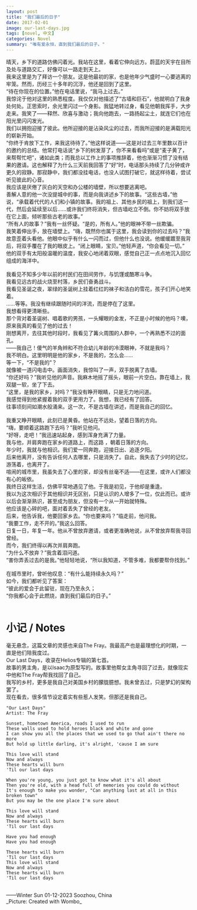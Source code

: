 ```yaml
---
layout: post
title: "我们最后的日子"
date: 2017-02-01
image: our-last-days.jpg
tags: [novel, 中文]
categories: Novel
summary: "唯有爱永恒，直到我们最后的日子。"
---
```

晴天，乡下的道路仿佛闪着光。我站在这里，看着它伸向远方。蔚蓝的天宇在目所及处与道路交汇，好像可以一路走到天上。    
我来这里是为了拜访一个朋友。这是他最初的家，也是他年少气盛时一心要逃离的牢笼。然而，历经三十多年的沉浮，他还是回到了这里。    
“待在你现在的位置。”他在电话里说，“我马上过去。”    
我惊诧于他对这里的熟悉程度。我仅仅对他描述了“古墙和巨石”，他就明白了我身处何处。正思索时，余光里闪过一个身影。我猛地转过身，看见他朝我挥手，大步走来。我笑了——释然、欣喜与激动；我向他跑去，一路扬起尘土，就连它们也在阳光里闪闪发光。    
我们以拥抱迎接了彼此。他所迎接的是沾染风尘的过去，而我所迎接的是满载阳光的崭新开始。    
“你终于肯放下工作，来我这待待了。”他这样说道——这是对过去三年里数以百计的邀约的总结。他常打电话说“乡下的树发芽了，你不来看看吗”或是“麦子黄了，来帮帮忙吧”，诸如此类；而我总以工作上的事项推辞着，他也渐渐习惯了没有结果的邀请。这也解释了为什么三天前我回答了“好”时，电话那头持续了几分钟或许更久的寂静。那寂静中，我们都没挂电话，也没人试图打破它，就这样待着，尝试听见彼此的心音。    
我应该是厌倦了灰白的天空和办公楼的墙壁，所以想要逃离吧。    
善解人意的他一次没提城中的事，而是向我讲述乡下的故事。“这些古墙，”他说，“承载着代代的人们和小镇的故事。我的祖上、其他乡民的祖上，到我们这一代，然后会延续至以后……或许我们终将消失，但古墙屹立不倒。你不妨将双手放在它上面，倾听那些古老的故事。”    
“所有人的故事？”我有一丝怀疑。“是的，所有人。”他的眼神不带一丝欺骗。    
我笑着伸出手，放在墙壁上。“嗨，既然你也属于这里，我会读到你的过去吗？”我故意歪着头看他。他眼中似乎有什么一闪而过，但他什么也没说。他缓缓踱至我背后，将双手覆在了我的眼皮上。“闭上眼睛，宝贝。”他轻声道，“你会看见一切。”    
他的双手有太阳般温暖的温度，我安心地闭着双眼，感觉自己正一点点地沉入回忆组成的海洋中。    
<br/>
我看见不知多少年以前的村民们在田间劳作，与饥馑或酷寒斗争。    
我看见远古的战火烧至村落，乡民们奋勇战斗。    
我看见圣诞之夜，翠绿的圣诞树上挂着红红的袜子和洁白的雪花，孩子们开心地笑着。    
……等等。我没有继续跟随时间的洋流，而是停在了这里。    
我想看得更清晰些。    
那个背对着圣诞树、唱着歌的男孩，一头耀眼的金发，不正是小时候的他吗？噢，原来我真的看见了他的过去！    
刚想离开，去往其他时段时，我看见了篝火周围的人群中，一个再熟悉不过的面孔。    
——我自己！傻气的羊角辫和不符合幼儿年龄的冷漠眼神，不就是我吗？    
我不明白。这里明明是他的家乡，不是我的，怎么会……    
等一下，“不是我的”？    
就像被一道闪电击中。画面消失，我惊叫了一声，双手脱离了古墙。    
“你还好吗？”我听见他的声音。我麻木地摇了摇头，眼前一片空白。靠在墙上，我双腿一软，坐了下去。    
“这里，是我的家乡，对吗？”我没有睁开眼睛，只是无力地问道。    
我感觉得到他紧握着我的双手更用力了。我想，我已经有了回答。    
往事顷刻间如潮水般涌来。这一次，不是古墙在讲述，而是我自己的回忆。    
<br/>
我重又睁开眼睛，此刻已是黄昏。他站在不远处，望着日落的方向。    
“嗨，要顺着这路跑下去吗？”我听见他问。    
“好呀，走吧！”我迅速站起身，感到浑身充满了力量。    
我与他，并肩奔跑在家乡的道路上，而这路 ，朝着日落的方向。    
年少时，我就与他相识。我们爱一同奔跑，迎接日出、追逐夕阳。    
后来他离开，没有告诉任何人去哪里，只是消失了。自此，我失去了少时的记忆，游荡着，也离开了。    
喧闹的城市里，我虽失去了心里的家，却没有丝毫不适——在这里，或许人们都没有心的皈依。    
我终日这样生活，仿佛平常地遇见了他。于我是初见，于他却是重逢。    
我以为这次相识于其他相识并无区别，只是认识的人增多了一位，仅此而已。或许以后会渐渐熟识，甚至成为朋友，但没有一个从一开始就特殊。    
他应该是心碎的吧，面对着丢失了曾经的老友。    
后来，他告诉我，他要回家乡去。“你也要来吗？”临走前，他问我。    
“我要工作，走不开的。”我这么回答。    
日复一日，年复一年。他从不曾放弃邀请，或者更准确地说，从不曾放弃帮我寻回曾经。    
而今，我们终得以再次并肩奔跑。    
“为什么不放弃？”我含着泪问道。    
“害你弄丢过去的是我。”他轻轻地说，“所以我知道，不管多难，我都要帮你找到。”    
<br/>
在城市里时，曾听他叹息：“有什么能持续永久吗？”    
如今，我们都听见了答案：    
“彼此的爱会于此留驻，现在乃至永久；    
“你我都心会于此燃烧，直到我们最后的日子。”    
<br/>
# 小记 / Notes
毫无悬念，这篇文章的灵感也来自The Fray。我最高产也是最理想化的时期，一直是他们陪我度过。    
Our Last Days，收录在Helios专辑的第七首。    
故事的男主角，是以Isaac为原型写的。故事里他帮女主角寻回了过去，就像现实中他和The Fray帮我找回了自己。    
我写的乡村，更多是我自己对美国乡村的朦胧臆想。我未曾去过，只是梦幻的架构罢了。    
现在看去，很多情节设定着实有些惹人发笑。但那还是我自己。    
```
"Our Last Days"
Artist: The Fray

Sunset, hometown America, roads I used to run    
These walls used to hold heroes black and white and gone    
I can show you all the places that we used to go that ain't there no more    
But hold up little darling, it's alright, 'cause I am sure    

This love will stand    
Now and always    
These hearts will burn    
'Til our last days    

When you're young, you just got to know what it's all about    
Then you're old, with a head full of memories you could do without    
It's enough to make you wonder, "Can anything last at all in this broken town"    
But you may be the one place I'm sure about    

This love will stand    
Now and always    
These hearts will burn    
'Til our last days    

Have you had enough    
Have you had enough    

These hearts will burn    
'Til our last days    
This love will stand    
Now and always    
These hearts will burn    
'Til our last days    
```

<br/>
——Winter Sun    
01-12-2023    
Soozhou, China

<br/>
_Picture: Created with Wombo_